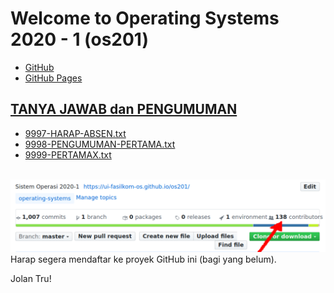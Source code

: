 ---
---
# Welcome to Operating Systems 2020 - 1 (os201)

* [GitHub](https://github.com/UI-FASILKOM-OS/os201)
* [GitHub Pages](https://ui-fasilkom-os.github.io/os201/)

## [TANYA JAWAB dan PENGUMUMAN](https://github.com/UI-FASILKOM-OS/os201/tree/master/TANYA-JAWAB)

* [9997-HARAP-ABSEN.txt](TANYA-JAWAB/9997-HARAP-ABSEN.txt)
* [9998-PENGUMUMAN-PERTAMA.txt](TANYA-JAWAB/9998-PENGUMUMAN-PERTAMA.txt)
* [9999-PERTAMAX.txt](TANYA-JAWAB/9999-PERTAMAX.txt)

<br>
<img src="os201.png"  width="950">
<br>
Harap segera mendaftar ke proyek GitHub ini (bagi yang belum).

Jolan Tru!
